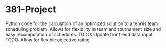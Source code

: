 # 381-Project
Python code for the calculation of an optimized solution to a tennis team scheduling problem. 
Allows for flexibility in team and tournament size and easy recomputation of schedules.
TODO: Update front-end data input
TODO: Allow for flexible objective rating
